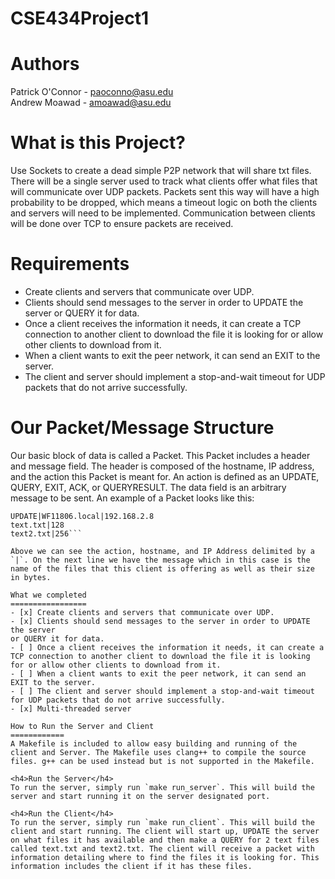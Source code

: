 # CSE434Project1

Authors
========
Patrick O'Connor - paoconno@asu.edu    
Andrew Moawad - amoawad@asu.edu

What is this Project?
===============
Use Sockets to create a dead simple P2P network that will share txt files. There will be a single server used to track what clients offer what files that will communicate over UDP packets. Packets sent this way will have a high probability to be dropped, which means a timeout logic on both the clients and servers will need to be implemented. Communication between clients will be done over TCP to ensure packets are received.

Requirements
===========
 - Create clients and servers that communicate over UDP.
 - Clients should send messages to the server in order to UPDATE the server
 or QUERY it for data.
 - Once a client receives the information it needs, it can create a TCP connection to another client to download the file it is looking for or allow other clients to download from it.
 - When a client wants to exit the peer network, it can send an EXIT to the server.
 - The client and server should implement a stop-and-wait timeout for UDP packets that do not arrive successfully.


 Our Packet/Message Structure
 ================
 Our basic block of data is called a Packet. This Packet includes a header and message field. The header is composed of the hostname, IP address, and the action this Packet is meant for. An action is defined as an UPDATE, QUERY, EXIT, ACK, or QUERYRESULT. The data field is an arbitrary message to be sent. An example of a Packet looks like this:    
 ```
 UPDATE|WF11806.local|192.168.2.8
text.txt|128
text2.txt|256```

 Above we can see the action, hostname, and IP Address delimited by a `|`. On the next line we have the message which in this case is the name of the files that this client is offering as well as their size in bytes.

 What we completed
 =================
 - [x] Create clients and servers that communicate over UDP.
 - [x] Clients should send messages to the server in order to UPDATE the server
 or QUERY it for data.
 - [ ] Once a client receives the information it needs, it can create a TCP connection to another client to download the file it is looking for or allow other clients to download from it.
 - [ ] When a client wants to exit the peer network, it can send an EXIT to the server.
 - [ ] The client and server should implement a stop-and-wait timeout for UDP packets that do not arrive successfully.
 - [x] Multi-threaded server

 How to Run the Server and Client
 ============
 A Makefile is included to allow easy building and running of the client and Server. The Makefile uses clang++ to compile the source files. g++ can be used instead but is not supported in the Makefile.

 <h4>Run the Server</h4>
 To run the server, simply run `make run_server`. This will build the server and start running it on the server designated port.

 <h4>Run the Client</h4>
 To run the server, simply run `make run_client`. This will build the client and start running. The client will start up, UPDATE the server on what files it has available and then make a QUERY for 2 text files called text.txt and text2.txt. The client will receive a packet with information detailing where to find the files it is looking for. This information includes the client if it has these files.
